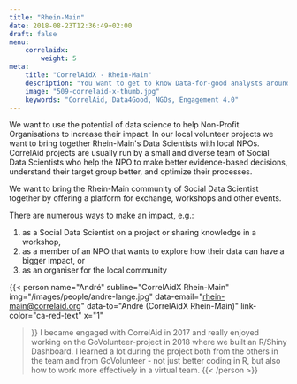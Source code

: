 ```yaml
---
title: "Rhein-Main"
date: 2018-08-23T12:36:49+02:00
draft: false
menu: 
    correlaidx:
        weight: 5
meta:
    title: "CorrelAidX - Rhein-Main"
    description: "You want to get to know Data-for-good analysts around you and use data for social good? In this case, you are interested in CorrelAidX!"
    image: "509-correlaid-x-thumb.jpg"
    keywords: "CorrelAid, Data4Good, NGOs, Engagement 4.0"
---
```


We want to use the potential of data science to help Non-Profit Organisations to increase their impact. In our local volunteer projects we want to bring together Rhein-Main's Data Scientists with local NPOs.
CorrelAid projects are usually run by a small and diverse team of Social Data Scientists who help the NPO to make better evidence-based decisions, understand their target group better, and optimize their processes.

We want to bring the Rhein-Main community of Social Data Scientist together by offering a platform for exchange, workshops and other events.

There are numerous ways to make an impact, e.g.:

1.    as a Social Data Scientist on a project or sharing knowledge in a workshop,
2.    as a member of an NPO that wants to explore how their data can have a bigger impact, or
3.    as an organiser for the local community


{{< person 
    name="André"
    subline="CorrelAidX Rhein-Main"
    img="/images/people/andre-lange.jpg"
    data-email="rhein-main@correlaid.org"
    data-to="André (CorrelAidX Rhein-Main)"
    link-color="ca-red-text"
    x="1"
>}}
I became engaged with CorrelAid in 2017 and really enjoyed working on the GoVolunteer-project in 2018 where we built an R/Shiny Dashboard. I learned a lot during the project both from the others in the team and from GoVolunteer - not just better coding in R, but also how to work more effectively in a virtual team.
{{< /person >}}
